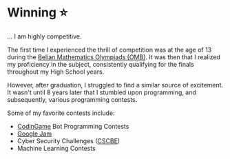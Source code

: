 # Winning ⭐

... I am highly competitive.

The first time I experienced the thrill of competition was at the age of 13 during the [Belian Mathematics Olympiads (OMB)](http://omb.sbpm.be/). It was then that I realized my proficiency in the subject, consistently qualifying for the finals throughout my High School years.

However, after graduation, I struggled to find a similar source of excitement. It wasn't until 8 years later that I stumbled upon programming, and subsequently, various programming contests.

Some of my favorite contests include:
- [CodinGame](https://www.codingame.com/) Bot Programming Contests
- [Google Jam](https://codingcompetitions.withgoogle.com/codejam)
- Cyber Security Challenges ([CSCBE](cybersecuritychallenge.be))
- Machine Learning Contests
